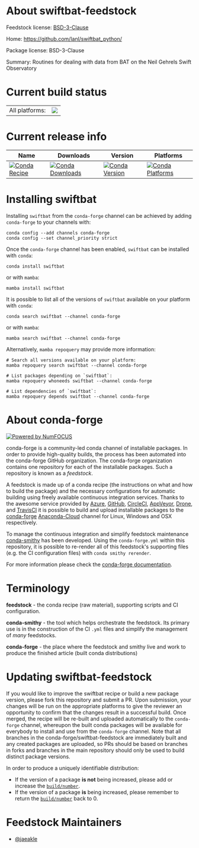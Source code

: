 About swiftbat-feedstock
========================

Feedstock license: [BSD-3-Clause](https://github.com/conda-forge/swiftbat-feedstock/blob/main/LICENSE.txt)

Home: https://github.com/lanl/swiftbat_python/

Package license: BSD-3-Clause

Summary: Routines for dealing with data from BAT on the Neil Gehrels Swift Observatory

Current build status
====================


<table><tr><td>All platforms:</td>
    <td>
      <a href="https://dev.azure.com/conda-forge/feedstock-builds/_build/latest?definitionId=20497&branchName=main">
        <img src="https://dev.azure.com/conda-forge/feedstock-builds/_apis/build/status/swiftbat-feedstock?branchName=main">
      </a>
    </td>
  </tr>
</table>

Current release info
====================

| Name | Downloads | Version | Platforms |
| --- | --- | --- | --- |
| [![Conda Recipe](https://img.shields.io/badge/recipe-swiftbat-green.svg)](https://anaconda.org/conda-forge/swiftbat) | [![Conda Downloads](https://img.shields.io/conda/dn/conda-forge/swiftbat.svg)](https://anaconda.org/conda-forge/swiftbat) | [![Conda Version](https://img.shields.io/conda/vn/conda-forge/swiftbat.svg)](https://anaconda.org/conda-forge/swiftbat) | [![Conda Platforms](https://img.shields.io/conda/pn/conda-forge/swiftbat.svg)](https://anaconda.org/conda-forge/swiftbat) |

Installing swiftbat
===================

Installing `swiftbat` from the `conda-forge` channel can be achieved by adding `conda-forge` to your channels with:

```
conda config --add channels conda-forge
conda config --set channel_priority strict
```

Once the `conda-forge` channel has been enabled, `swiftbat` can be installed with `conda`:

```
conda install swiftbat
```

or with `mamba`:

```
mamba install swiftbat
```

It is possible to list all of the versions of `swiftbat` available on your platform with `conda`:

```
conda search swiftbat --channel conda-forge
```

or with `mamba`:

```
mamba search swiftbat --channel conda-forge
```

Alternatively, `mamba repoquery` may provide more information:

```
# Search all versions available on your platform:
mamba repoquery search swiftbat --channel conda-forge

# List packages depending on `swiftbat`:
mamba repoquery whoneeds swiftbat --channel conda-forge

# List dependencies of `swiftbat`:
mamba repoquery depends swiftbat --channel conda-forge
```


About conda-forge
=================

[![Powered by
NumFOCUS](https://img.shields.io/badge/powered%20by-NumFOCUS-orange.svg?style=flat&colorA=E1523D&colorB=007D8A)](https://numfocus.org)

conda-forge is a community-led conda channel of installable packages.
In order to provide high-quality builds, the process has been automated into the
conda-forge GitHub organization. The conda-forge organization contains one repository
for each of the installable packages. Such a repository is known as a *feedstock*.

A feedstock is made up of a conda recipe (the instructions on what and how to build
the package) and the necessary configurations for automatic building using freely
available continuous integration services. Thanks to the awesome service provided by
[Azure](https://azure.microsoft.com/en-us/services/devops/), [GitHub](https://github.com/),
[CircleCI](https://circleci.com/), [AppVeyor](https://www.appveyor.com/),
[Drone](https://cloud.drone.io/welcome), and [TravisCI](https://travis-ci.com/)
it is possible to build and upload installable packages to the
[conda-forge](https://anaconda.org/conda-forge) [Anaconda-Cloud](https://anaconda.org/)
channel for Linux, Windows and OSX respectively.

To manage the continuous integration and simplify feedstock maintenance
[conda-smithy](https://github.com/conda-forge/conda-smithy) has been developed.
Using the ``conda-forge.yml`` within this repository, it is possible to re-render all of
this feedstock's supporting files (e.g. the CI configuration files) with ``conda smithy rerender``.

For more information please check the [conda-forge documentation](https://conda-forge.org/docs/).

Terminology
===========

**feedstock** - the conda recipe (raw material), supporting scripts and CI configuration.

**conda-smithy** - the tool which helps orchestrate the feedstock.
                   Its primary use is in the construction of the CI ``.yml`` files
                   and simplify the management of *many* feedstocks.

**conda-forge** - the place where the feedstock and smithy live and work to
                  produce the finished article (built conda distributions)


Updating swiftbat-feedstock
===========================

If you would like to improve the swiftbat recipe or build a new
package version, please fork this repository and submit a PR. Upon submission,
your changes will be run on the appropriate platforms to give the reviewer an
opportunity to confirm that the changes result in a successful build. Once
merged, the recipe will be re-built and uploaded automatically to the
`conda-forge` channel, whereupon the built conda packages will be available for
everybody to install and use from the `conda-forge` channel.
Note that all branches in the conda-forge/swiftbat-feedstock are
immediately built and any created packages are uploaded, so PRs should be based
on branches in forks and branches in the main repository should only be used to
build distinct package versions.

In order to produce a uniquely identifiable distribution:
 * If the version of a package **is not** being increased, please add or increase
   the [``build/number``](https://docs.conda.io/projects/conda-build/en/latest/resources/define-metadata.html#build-number-and-string).
 * If the version of a package **is** being increased, please remember to return
   the [``build/number``](https://docs.conda.io/projects/conda-build/en/latest/resources/define-metadata.html#build-number-and-string)
   back to 0.

Feedstock Maintainers
=====================

* [@jaeakle](https://github.com/jaeakle/)

